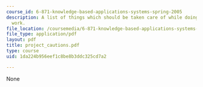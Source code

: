 ```yaml
---
course_id: 6-871-knowledge-based-applications-systems-spring-2005
description: A list of things which should be taken care of while doing the project
  work.
file_location: /coursemedia/6-871-knowledge-based-applications-systems-spring-2005/1da224b956eef1c8be8b3ddc325cd7a2_project_cautions.pdf
file_type: application/pdf
layout: pdf
title: project_cautions.pdf
type: course
uid: 1da224b956eef1c8be8b3ddc325cd7a2

---
```

None